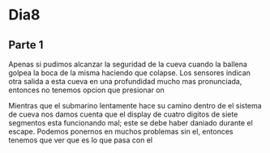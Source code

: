 # Dia8

## Parte 1

Apenas si pudimos alcanzar la seguridad de la cueva cuando la ballena golpea la
boca de la misma haciendo que colapse. Los sensores indican otra salida a esta
cueva en una profundidad mucho mas pronunciada, entonces no tenemos opcion que
presionar on

Mientras que el submarino lentamente hace su camino dentro de el sistema de cueva
nos damos cuenta que el display de cuatro digitos de siete segmentos esta funcionando
mal; este se debe haber daniado durante el escape. Podemos ponernos en muchos problemas
sin el, entonces tenemos que ver que es lo que pasa con el


